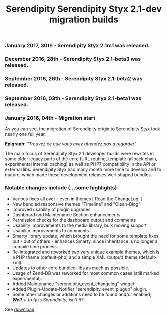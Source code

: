 ﻿---
layout: post
title: Serendipity Serendipity Styx 2.1-dev migration builds
---

### January 2017, 30th - Serendipity Styx 2.1rc1 was released.

### December 2016, 28th - Serendipity Styx 2.1-beta3 was released.

### September 2016, 26th - Serendipity Styx 2.1-beta2 was released.

### September 2016, 03th - Serendipity Styx 2.1-beta1 was released.

### January 2016, 04th - Migration start


As you can see, the migration of Serendipity origin to Serendipity Styx took nearly one full year.

**Epigraph:** _"Trouvez ce que vous avez attendez pas à regarder"_

The main focus of Serendipity Styx 2.1 developer builds were rewrites in some older legacy parts of the core (URL routing, template fallback chain, experimental internal caching) as well as PHP7 compatibility in the API or external libs. Serendipity Styx had many month more time to develop and to mature, which made these development releases well-shaped bundles.

### Notable changes include (...some highlights)

  - Various fixes all over - even in themes [ Read the ChangeLog! ]
  - New bundled responsive themes "Timeline" and "Clean-Blog"
  - Improved usability of plugin upgrades
  - Dashboard and Maintenance Section enhancements
  - Permission checks for the dashboard output and comments
  - Usability improvements to the media library, bulk moving support
  - Usability improvements to comments
  - Smarty library update, which brought the need for some template fixes, but - out of others - enhances Smarty, since inheritance is no longer a compile time process.
  - Re-integrated and reworked two very unique example themes, which is a PHP theme (default-php) and a simple XML (output) theme (default-xml).
  - Updates to other core bundled-libs as much as possible.
  - Usage of Zend-DB was reworked for most common cases (still marked experimental).
  - Added Maintenance "serendipity_event_changelog" widget.
  - Added Plugin-Update-Notifier "serendipity_event_plugup" plugin.
  - Some other changes or additions need to be found and/or enabled; _**Well**, it truly is Serendipity, isn't it?_

See [download](https://github.com/ophian/styx/releases)
